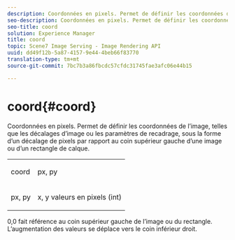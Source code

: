 ```yaml
---
description: Coordonnées en pixels. Permet de définir les coordonnées de l’image, telles que les décalages d’image ou les paramètres de recadrage, sous la forme d’un décalage de pixels par rapport au coin supérieur gauche d’une image ou d’un rectangle de calque.
seo-description: Coordonnées en pixels. Permet de définir les coordonnées de l’image, telles que les décalages d’image ou les paramètres de recadrage, sous la forme d’un décalage de pixels par rapport au coin supérieur gauche d’une image ou d’un rectangle de calque.
seo-title: coord
solution: Experience Manager
title: coord
topic: Scene7 Image Serving - Image Rendering API
uuid: dd49f12b-5a87-4157-9e44-4beb66f83770
translation-type: tm+mt
source-git-commit: 7bc7b3a86fbcdc57cfdc31745fae3afc06e44b15

---
```



# coord{#coord}

Coordonnées en pixels. Permet de définir les coordonnées de l’image, telles que les décalages d’image ou les paramètres de recadrage, sous la forme d’un décalage de pixels par rapport au coin supérieur gauche d’une image ou d’un rectangle de calque.

<table id="simpletable_A686120953124ACB8803CB9C877252AB"> 
 <tr class="strow"> 
  <td class="stentry"> <p><span class="codeph"> <span class="varname"> coord</span></span> </p> </td> 
  <td class="stentry"> <p><span class="codeph"> <span class="varname"> px</span></span>, <span class="codeph"><span class="varname"> py</span></span> </p></td> 
 </tr> 
 <tr class="strow"> 
  <td class="stentry"> <p><span class="codeph"> <span class="varname"> px</span></span>, <span class="codeph"><span class="varname"> py</span></span> </p></td> 
  <td class="stentry"> <p><span class="varname"> x</span>, <span class="varname"> y</span> valeurs en pixels (int) </p></td> 
 </tr> 
</table>

0,0 fait référence au coin supérieur gauche de l’image ou du rectangle. L’augmentation des valeurs se déplace vers le coin inférieur droit.
